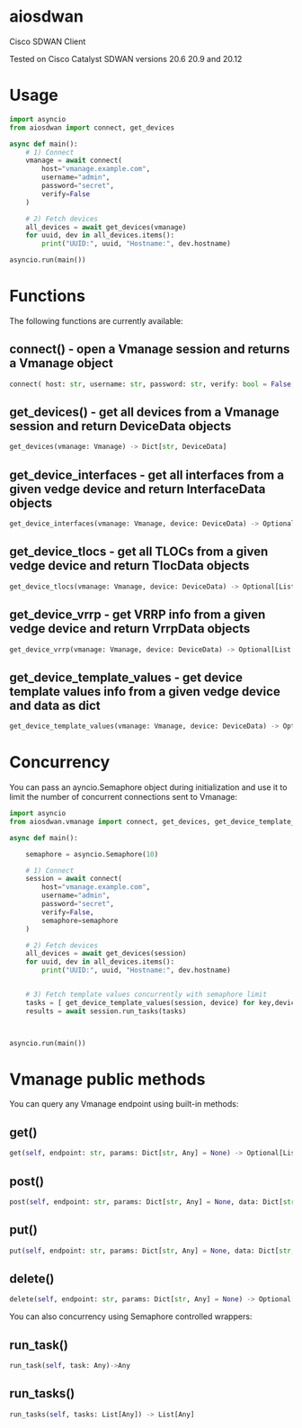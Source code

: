 # aiosdwan
Cisco SDWAN Client

Tested on Cisco Catalyst SDWAN versions 20.6 20.9 and 20.12

# Usage

```python
import asyncio
from aiosdwan import connect, get_devices

async def main():
    # 1) Connect
    vmanage = await connect(
        host="vmanage.example.com",
        username="admin",
        password="secret",
        verify=False
    )

    # 2) Fetch devices
    all_devices = await get_devices(vmanage)
    for uuid, dev in all_devices.items():
        print("UUID:", uuid, "Hostname:", dev.hostname)

asyncio.run(main())
```

# Functions

The following functions are currently available:

## connect() - open a Vmanage session and returns a Vmanage object
```python
connect( host: str, username: str, password: str, verify: bool = False, port: int = 443, semaphore: asyncio.Semaphore = None) -> Vmanage
```

## get_devices() - get all devices from a Vmanage session and return DeviceData objects
```python
get_devices(vmanage: Vmanage) -> Dict[str, DeviceData]
```

## get_device_interfaces - get all interfaces from a given vedge device and return InterfaceData objects
```python
get_device_interfaces(vmanage: Vmanage, device: DeviceData) -> Optional[List[InterfaceData]]
```

## get_device_tlocs - get all TLOCs from a given vedge device and return TlocData objects
```python
get_device_tlocs(vmanage: Vmanage, device: DeviceData) -> Optional[List[TlocData]]
```

## get_device_vrrp - get VRRP info from a given vedge device and return VrrpData objects
```python
get_device_vrrp(vmanage: Vmanage, device: DeviceData) -> Optional[List[VrrpData]]
```

## get_device_template_values - get device template values info from a given vedge device and data as dict
```python
get_device_template_values(vmanage: Vmanage, device: DeviceData) -> Optional[Dict[str, Any]]
```


# Concurrency

You can pass an ayncio.Semaphore object during initialization and use it to limit the number of concurrent connections sent to Vmanage:

```python
import asyncio
from aiosdwan.vmanage import connect, get_devices, get_device_template_values

async def main():

    semaphore = asyncio.Semaphore(10)

    # 1) Connect
    session = await connect(
        host="vmanage.example.com",
        username="admin",
        password="secret",
        verify=False,
        semaphore=semaphore
    )

    # 2) Fetch devices
    all_devices = await get_devices(session)
    for uuid, dev in all_devices.items():
        print("UUID:", uuid, "Hostname:", dev.hostname)


    # 3) Fetch template values concurrently with semaphore limit
    tasks = [ get_device_template_values(session, device) for key,device in all_devices.items() ]
    results = await session.run_tasks(tasks)



asyncio.run(main())
```


# Vmanage public methods

You can query any Vmanage endpoint using built-in methods:

## get()
```python
get(self, endpoint: str, params: Dict[str, Any] = None) -> Optional[List[Dict[str, Any]]]
```
## post()
```python
post(self, endpoint: str, params: Dict[str, Any] = None, data: Dict[str, Any] = None ) -> Optional[List[Dict[str, Any]]]
```
## put()
```python
put(self, endpoint: str, params: Dict[str, Any] = None, data: Dict[str, Any] = None) -> Optional[List[Dict[str, Any]]]
```
## delete()
```python
delete(self, endpoint: str, params: Dict[str, Any] = None) -> Optional[List[Dict[str, Any]]]
```

You can also concurrency using Semaphore controlled wrappers:

## run_task()
```python
run_task(self, task: Any)->Any
```
## run_tasks()
```python
run_tasks(self, tasks: List[Any]) -> List[Any]
```
